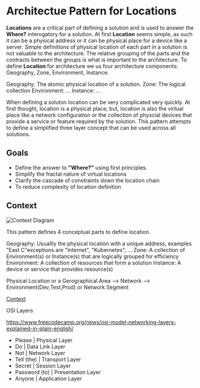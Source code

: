 # Architectue Pattern for Locations

**Locations** are a critical part of defining a solution and is used to answer the **Where?** interogatory for a solution. At first **Location** seems simple, as such it can be a physical address or it can be physical place for a device like a server. Simple definitions of physical location of each part in a solution is not valuable to the architecture. The relative grouping of the parts and the contracts between the groups is what is important to the architecture. To define **Location** for architecture we us four architecture components: Geography, Zone, Environment, Instance.

Geography: The atomic physical location of a solution.
Zone: The logical collection 
Environment: ...
Instance: ...

When defining a soluton location can be very complicated very quickly. At first thought, location is a physical place; but, location is also the virtual place like a network configuration or the collection of physcial devices that provide a service or feature required by the solution. This pattern attempts to define a simplified three layer concept that can be used across all solutions.

## Goals
- Define the answer to **"Where?"** using first principles.
- Simplify the fractal nature of virtual locations
- Clarify the cascade of constraints down the location chain
- To reduce complexity of location definition

## Context

![Context Diagram](https://plantuml.com/plantuml/svg/fLHjRzem4FxEh_3Gf844f1JQhjLKH05rbRgkMZjDMZKXurmIQuuTsKv71lptdVC25DPgwb24xRjxNcAVyuPB9b8Vo8THtnlrEqaQY_FQcwVHwKX92tFxGfPo2VhPV9me2V8v_3YJDERikImaGcNn1bvxHnPtcR4GBoTeIoUQ6vYkBbGgVQgp1XMScXOHT0QYHHO3coMmQf61fI66tmekVpQHunQqKN8ndSpjQWSpyC4mZQD1RWjxM4INEuApTl73MM7gDOmbORw96ygST1rVZ6VB4MKHBFygO855yX-jbyUnfrJ6_qzfi57w0e9QhgI9UB8jLkWjBlWAAnPNqeTvWxl_PIFGAiR3ikerUZVAWgc4S9Iu9lNxY1k23ytNTK8DaLtCEXmA4TOd820-moWv9_dBvcmFepwv5LJQhv-kVpGYQnDpvdc9Ys0Vjetr1PzrGcwZTDRX2dkrNPLxhi4UBhcnv1vYX5ZOC8GOhc1CnLv8KqjzwdLdzFZz4UsT7fsS13rwpEZf0HpsPlt3e7lGwzASSpAdo0Tcor2gTQXf77CPTWGFm6F6O_rsPRJvCcVDSYjmbyg69cDE7Hjfasl5YjEhrsf5QpVg8IZC9b5MRv7wvVPYI71Y6AU2Y198b2PC2G6iM0NhZ24seZP7S4Q5o0YrrdMSGK3PXNXWqYS6z2DdOEhDjOVVc7QAtyjnYBIXezaHCn7Lu1CDHgKQAPoTYgxGnpm9jKeJBBCg11k19Y7WPSiz1GY08E2CWsIPWrFi85TZ4c0yS9ePyHLBtTS9EV0e4cMWisKMv2FNIhe2vtNoT3b4ov91OjCzzvLjmgMnLBxi6RiOpSROuaQ9r55iUwWOdEBLrdouVezzjKBCfFeHtCqftupyuf7bSaUdXhTufpMgCog_NbYKrrJXdLtPgTh9RjlVLDRkFdx-DhsUN4vknetc7m00)

This pattern defines 4 conceptual parts to define location.

Geography: Usuallly the physical location with a unique address, examples "East C"exceptions are "Internet", "Kubernetes", ...
Zone: A collection of Environment(s) or Instance(s) that are logically grouped for efficiency
Environment: A collection of resources that form a solution
Instance: A device or service that provides resource(s)


Physical Location or a Gerographical Area --> Network --> Environment(Dev,Test,Prod) or Network Segment

[Context](https://puml.gautier.org/plantuml/uml/fLHjRzem4FwUN-56amOIa5BegwQYDaHTDzPLfLsrLGYPv4Yi9NPaEnqfyDzt3k6bwwYc3aN4T-VdUUxE5-ymxiTP0EI3stRSTYFDalZKsddk7Rg2QvZeLwAKSP1RuqagEF1j-6xEQSByRL58Ov4dQxZrdapxkTAGp3nCIwQIAHZEpqN60ohp2eqPLJKIqn74DJBjw3o5UOrqD0tH_Ivc_6SLEQv1Ai6dGs-YvtzWEW4eN-9R8RU65rX4bnt1LNtnmzKYgRSmbeH54zUK1UdAF-sEPYxr8vZzLK237_5_JBqyZXTAfV__b3fhfHk8gMQ2guYbcs8BlUavc-EEwIKFO59XvdzM6KkHu65fyHQzAw51BONmpT4czct45C675hPDg2AyYL63Go7Yjmd4a9oWbvoIejY2xS5ja-kOSdttfJUeH5gdwiHnKkF1EQmh7SHir0YPZh9HWmcSrVfoksC6xE62AKrk8K68XZL3YEubp1U94z9Cqu0wpH4zEDgdhUFzmyDnYnxuz7WNzbgZzjwukTjgqeBJcr3a0xMHK2PbA6cIC1usOZO6nrUEtwul4ws-pcbffcFiKZdGfCkeOIDrqXF-ulHiorfzN7OQvOhvDBPhn7wuBeq1kG21i3GgGbKojSWQ4ejmXUWjrWCprsCMPhAGM20s8BxWFgGwAr7koXmGZpyoARYv44hOtCAJ3w1Y1txJREzIJOaBvcumvjLtvrEzwzhLvJRwImtfamcTtVUnqBD7od3OMCnqJdxW9s12G9MkD-a6wca9UieaR8DzOp9al82jqWf1cD2oHRanFAHtxW47n1MuNClWtQVAn3yVAU9kcDa890SSSN9fPi1qeEpUPcKIGkDRLNUpik_wDI-J8eNQcMBFAzi0bTMz0fjRLl_Zr_jXpxlmhhgLwcy0)

OSI Layers

https://www.freecodecamp.org/news/osi-model-networking-layers-explained-in-plain-english/

- Please | Physical Layer
- Do | Data Link Layer
- Not | Network Layer
- Tell (the) | Transport Layer
- Secret | Session Layer
- Password (to) | Presentation Layer
- Anyone | Application Layer

